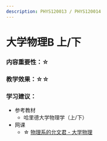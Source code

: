 ```yaml
---
description: PHYS120013 / PHYS120014
---
```


# 大学物理B 上/下

### 内容重要性：☆

### 教学效果：☆☆

### 学习建议：

* 参考教材
  * 哈里德大学物理学（上/下）
* 网课
  * ☆ [物理系的允文君 - 大学物理](https://space.bilibili.com/52663683/channel/series)


